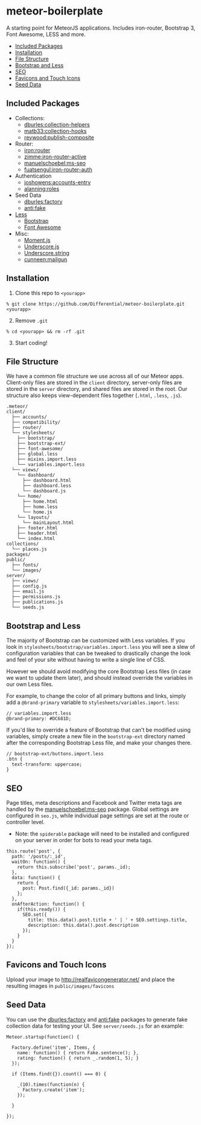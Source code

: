 # meteor-boilerplate

A starting point for MeteorJS applications. Includes iron-router, Bootstrap 3, Font Awesome, LESS and more.

* [Included Packages](#included-packages)
* [Installation](#installation)
* [File Structure](#file-structure)
* [Bootstrap and Less](#bootstrap-and-less)
* [SEO](#seo)
* [Favicons and Touch Icons](#favicons-and-touch-icons)
* [Seed Data](#seed-data)

## <a name="included-packages"></a> Included Packages

* Collections:
  * [dburles:collection-helpers](https://github.com/dburles/meteor-collection-helpers)
  * [matb33:collection-hooks](https://github.com/matb33/meteor-collection-hooks)
  * [reywood:publish-composite](https://github.com/englue/meteor-publish-composite)
* Router:
  * [iron:router](https://github.com/EventedMind/iron-router)
  * [zimme:iron-router-active](https://github.com/zimme/meteor-iron-router-active)
  * [manuelschoebel:ms-seo](https://github.com/DerMambo/ms-seo)
  * [fuatsengul:iron-router-auth](https://github.com/XpressiveCode/iron-router-auth)
* Authentication
  * [joshowens:accounts-entry](https://github.com/Differential/accounts-entry/)
  * [alanning:roles](https://github.com/alanning/meteor-roles)
* Seed Data
  * [dburles:factory](https://github.com/percolatestudio/meteor-factory)
  * [anti:fake](https://github.com/anticoders/meteor-fake/)
* [Less](http://lesscss.org)
  * [Bootstrap](http://getbootstrap.com)
  * [Font Awesome](http://fontawesome.io)
* Misc:
  * [Moment.js](http://momentjs.com/)
  * [Underscore.js](http://underscorejs.org/)
  * [Underscore.string](http://epeli.github.io/underscore.string/)
  * [cunneen:mailgun](https://github.com/cunneen/meteor-mailgun)

## <a name="installation"></a> Installation

1. Clone this repo to `<yourapp>`

  `% git clone https://github.com/Differential/meteor-boilerplate.git <yourapp>`

2. Remove `.git`

  `% cd <yourapp> && rm -rf .git`

3. Start coding!

## <a name="file-structure"></a> File Structure

We have a common file structure we use across all of our Meteor apps. Client-only files are stored in the `client` directory, server-only files are stored in the `server` directory, and shared files are stored in the root. Our structure also keeps view-dependent files together (`.html`, `.less`, `.js`).

```
.meteor/
client/
  ├── accounts/
  ├── compatibility/
  ├── router/
  └── stylesheets/
    ├── bootstrap/
    ├── bootstrap-ext/
    ├── font-awesome/
    ├── global.less
    ├── mixins.import.less
    └── variables.import.less
  └── views/
    └── dashboard/
      ├── dashboard.html
      ├── dashboard.less
      └── dashboard.js
    └── home/
      ├── home.html
      ├── home.less
      └── home.js
    └── layouts/
      └── mainLayout.html
    ├── footer.html
    ├── header.html
    └── index.html
collections/
  └── places.js
packages/
public/
  ├── fonts/
  └── images/
server/
  ├── views/
  ├── config.js
  ├── email.js
  ├── permissions.js
  ├── publications.js
  └── seeds.js
```

## <a name="bootstrap-and-less"></a> Bootstrap and Less

The majority of Bootstrap can be customized with Less variables. If you look in `stylesheets/bootstrap/variables.import.less` you will see a slew of configuration variables that can be tweaked to drastically change the look and feel of your site without having to write a single line of CSS.

However we should avoid modifying the core Bootstrap Less files (in case we want to update them later), and should instead override the variables in our own Less files.

For example, to change the color of all primary buttons and links, simply add a `@brand-primary` variable to `stylesheets/variables.import.less`:

```
// variables.import.less
@brand-primary: #DC681D;
```

If you'd like to override a feature of Bootstrap that can't be modified using variables, simply create a new file in the `bootstrap-ext` directory named after the corresponding Bootstrap Less file, and make your changes there.

```
// bootstrap-ext/buttons.import.less
.btn {
  text-transform: uppercase;
}
```


## <a name="seo"></a> SEO

Page titles, meta descriptions and Facebook and Twitter meta tags are handled by the [manuelschoebel:ms-seo](https://github.com/DerMambo/ms-seo) package. Global settings are configured in `seo.js`, while individual page settings are set at the route or controller level.

* Note: the `spiderable` package will need to be installed and configured on your server in order for bots to read your meta tags.

```
this.route('post', {
  path: '/posts/:_id',
  waitOn: function() {
    return this.subscribe('post', params._id);
  },
  data: function() {
    return {
      post: Post.find({_id: params._id})
    };
  },
  onAfterAction: function() {
    if(this.ready()) {
      SEO.set({
        title: this.data().post.title + ' | ' + SEO.settings.title,
        description: this.data().post.description
      });
    }
  }
});
```

## <a name="favicons-and-touch-icons"></a> Favicons and Touch Icons

Upload your image to http://realfavicongenerator.net/ and place the resulting images in `public/images/favicons`

## Seed Data

You can use the [dburles:factory](https://github.com/percolatestudio/meteor-factory) and [anti:fake](https://github.com/anticoders/meteor-fake/) packages to generate fake collection data for testing your UI. See `server/seeds.js` for an example:

```
Meteor.startup(function() {

  Factory.define('item', Items, {
    name: function() { return Fake.sentence(); },
    rating: function() { return _.random(1, 5); }
  });

  if (Items.find({}).count() === 0) {

    _(10).times(function(n) {
      Factory.create('item');
    });

  }

});

```
